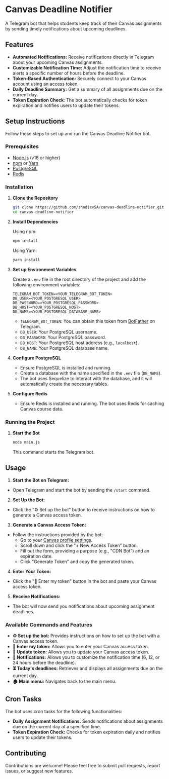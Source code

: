# Canvas Deadline Notifier

A Telegram bot that helps students keep track of their Canvas assignments by sending timely notifications about upcoming deadlines.

## Features

-   **Automated Notifications:** Receive notifications directly in Telegram about your upcoming Canvas assignments.
-   **Customizable Notification Time:** Adjust the notification time to receive alerts a specific number of hours before the deadline.
-   **Token-Based Authentication:** Securely connect to your Canvas account using an access token.
-   **Daily Deadline Summary:** Get a summary of all assignments due on the current day.
-   **Token Expiration Check**: The bot automatically checks for token expiration and notifies users to update their tokens.

## Setup Instructions

Follow these steps to set up and run the Canvas Deadline Notifier bot.

### Prerequisites

-   [Node.js](https://nodejs.org/) (v16 or higher)
-   [npm](https://www.npmjs.com/) or [Yarn](https://yarnpkg.com/)
-   [PostgreSQL](https://www.postgresql.org/)
-   [Redis](https://redis.io/)

### Installation

1.  **Clone the Repository**

    ```bash
    git clone https://github.com/shodievSA/canvas-deadline-notifier.git
    cd canvas-deadline-notifier
    ```

2.  **Install Dependencies**

    Using npm:

    ```bash
    npm install
    ```

    Using Yarn:

    ```bash
    yarn install
    ```

3.  **Set up Environment Variables**

    Create a `.env` file in the root directory of the project and add the following environment variables:

    ```env
    TELEGRAM_BOT_TOKEN=<YOUR_TELEGRAM_BOT_TOKEN>
    DB_USER=<YOUR_POSTGRESQL_USER>
    DB_PASSWORD=<YOUR_POSTGRESQL_PASSWORD>
    DB_HOST=<YOUR_POSTGRESQL_HOST>
    DB_NAME=<YOUR_POSTGRESQL_DATABASE_NAME>
    ```

    -   `TELEGRAM_BOT_TOKEN`:  You can obtain this token from [BotFather](https://t.me/botfather) on Telegram.
    -   `DB_USER`: Your PostgreSQL username.
    -   `DB_PASSWORD`: Your PostgreSQL password.
    -   `DB_HOST`: Your PostgreSQL host address (e.g., `localhost`).
    -   `DB_NAME`: Your PostgreSQL database name.

4.  **Configure PostgreSQL**

    -   Ensure PostgreSQL is installed and running.
    -   Create a database with the name specified in the `.env` file (`DB_NAME`).
    -   The bot uses Sequelize to interact with the database, and it will automatically create the necessary tables.

5.  **Configure Redis**

    -   Ensure Redis is installed and running. The bot uses Redis for caching Canvas course data.

### Running the Project

1.  **Start the Bot**

    ```bash
    node main.js
    ```

    This command starts the Telegram bot.

## Usage

1.  **Start the Bot on Telegram:**
   - Open Telegram and start the bot by sending the `/start` command.

2.  **Set Up the Bot:**
   - Click the "⚙️ Set up the bot" button to receive instructions on how to generate a Canvas access token.

3.  **Generate a Canvas Access Token:**
   - Follow the instructions provided by the bot:
        -   Go to your [Canvas profile settings](https://worldclassroom.webster.edu/profile/settings).
        -   Scroll down and click the "+ New Access Token" button.
        -   Fill out the form, providing a purpose (e.g., "CDN Bot") and an expiration date.
        -   Click "Generate Token" and copy the generated token.

4.  **Enter Your Token:**
   - Click the "🔑 Enter my token" button in the bot and paste your Canvas access token.

5.  **Receive Notifications:**
   - The bot will now send you notifications about upcoming assignment deadlines.

### Available Commands and Features

-   **⚙️ Set up the bot:** Provides instructions on how to set up the bot with a Canvas access token.
-   **🔑 Enter my token:** Allows you to enter your Canvas access token.
-   **🔄 Update token:** Allows you to update your Canvas access token.
-   **🔔 Notifications:** Allows you to customize the notification time (6, 12, or 24 hours before the deadline).
-   **⏳ Today's deadlines:** Retrieves and displays all assignments due on the current day.
-   **🏠 Main menu:** Navigates back to the main menu.

## Cron Tasks

The bot uses cron tasks for the following functionalities:

-   **Daily Assignment Notifications:** Sends notifications about assignments due on the current day at a specified time.
-   **Token Expiration Check:** Checks for token expiration daily and notifies users to update their tokens.

## Contributing

Contributions are welcome! Please feel free to submit pull requests, report issues, or suggest new features.
